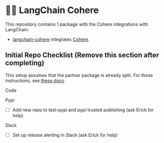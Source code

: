 # 🦜️🔗 LangChain Cohere

This repository contains 1 package with the Cohere integrations with LangChain:

- [langchain-cohere](https://pypi.org/project/langchain-cohere/) integrates [Cohere](https://cohere.com).

## Initial Repo Checklist (Remove this section after completing)

This setup assumes that the partner package is already split. For those instructions,
see [these docs](https://python.langchain.com/docs/contributing/integrations#partner-packages).

Code

Pypi

- [ ] Add new repo to test-pypi and pypi trusted publishing (ask Erick for help)

Slack

- [ ] Set up release alerting in Slack (ask Erick for help)
